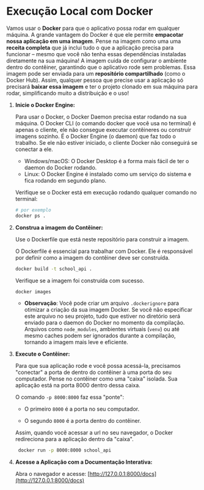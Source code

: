 # Execução Local com Docker

Vamos usar o **Docker** para que o aplicativo possa rodar em qualquer máquina. A grande vantagem do Docker é que ele permite **empacotar nossa aplicação em uma imagem**. Pense na imagem como uma uma **receita completa** que já inclui tudo o que a aplicação precisa para funcionar – mesmo que você não tenha essas dependências instaladas diretamente na sua máquina! A imagem cuida de configurar o ambiente dentro do contêiner, garantindo que o aplicativo rode sem problemas. Essa imagem pode ser enviada para um **repositório compartilhado** (como o Docker Hub). Assim, qualquer pessoa que precise usar a aplicação só precisará **baixar essa imagem** e ter o projeto clonado em sua máquina para rodar, simplificando muito a distribuição e o uso!

1. **Inicie o Docker Engine:**

   Para usar o Docker, o Docker Daemon precisa estar rodando na sua máquina. O Docker CLI (o comando docker que você usa no terminal) é apenas o cliente, ele não     consegue executar contêineres ou construir imagens sozinho. É o Docker Engine (o daemon) que faz todo o trabalho. Se ele não estiver iniciado, o cliente           Docker não conseguirá se conectar a ele.

   - Windows/macOS: O Docker Desktop é a forma mais fácil de ter o daemon do Docker rodando.
   - Linux: O Docker Engine é instalado como um serviço do sistema e fica rodando em segundo plano.

   Verifique se o Docker está em execução rodando qualquer comando no terminal:

    ```sh
    # por exemplo
    docker ps .
    ```
2. **Construa a imagem do Contêiner:**

   Use o Dockerfile que está neste repositório para construir a imagem.

   O Dockerfile é essencial para trabalhar com Docker. Ele é responsável por definir como a imagem do contêiner deve ser construída.

    ```sh
    docker build -t school_api .
    ```

   Verifique se a imagem foi construída com sucesso.

    ```sh
    docker images
    ```

    - **Observação**: Você pode criar um arquivo `.dockerignore` para otimizar a criação da sua imagem Docker. Se você não especificar este arquivo no seu               projeto, tudo que estiver no diretório será enviado para o daemon do Docker no momento da compilação. Arquivos como `node_modules`, ambientes virtuais             (`venv`) ou até mesmo caches podem ser ignorados durante a compilação, tornando a imagem mais leve e eficiente.

3. **Execute o Contêiner:**

   Para que sua aplicação rode e você possa acessá-la, precisamos "conectar" a porta de dentro do contêiner à uma porta do seu computador. Pense no contêiner como    uma "caixa" isolada. Sua aplicação está na porta 8000 dentro dessa caixa.

   O comando `-p 8000:8000` faz essa "ponte":

   - O primeiro `8000` é a porta no seu computador.

   - O segundo `8000` é a porta dentro do contêiner.

   Assim, quando você acessar a url no seu navegador, o Docker redireciona para a aplicação dentro da "caixa".

   ```sh
    docker run -p 8000:8000 school_api
   ```

5. **Acesse a Aplicação com a Documentação Interativa:**

   Abra o navegador e acesse: [http://127.0.0.1:8000/docs](http://127.0.0.1:8000/docs)
   
